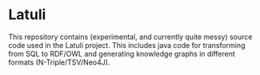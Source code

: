 # Latuli
This repository contains (experimental, and currently quite messy) source code used in the Latuli project. This includes java code for transforming from SQL to RDF/OWL and generating knowledge graphs in different formats (N-Triple/TSV/Neo4J). 

